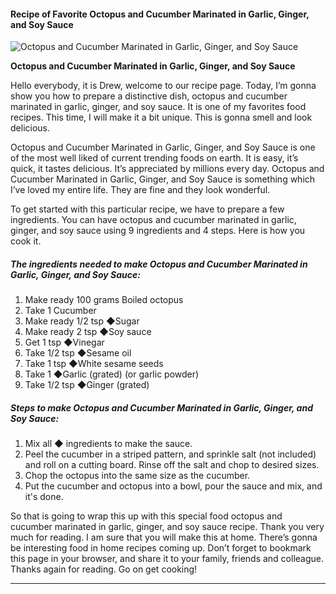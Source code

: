            

#### Recipe of Favorite Octopus and Cucumber Marinated in Garlic, Ginger, and Soy Sauce

![Octopus and Cucumber Marinated in Garlic, Ginger, and Soy Sauce](https://img-global.cpcdn.com/recipes/5850044698722304/751x532cq70/octopus-and-cucumber-marinated-in-garlic-ginger-and-soy-sauce-recipe-main-photo.jpg)

**Octopus and Cucumber Marinated in Garlic, Ginger, and Soy Sauce**

Hello everybody, it is Drew, welcome to our recipe page. Today, I’m gonna show you how to prepare a distinctive dish, octopus and cucumber marinated in garlic, ginger, and soy sauce. It is one of my favorites food recipes. This time, I will make it a bit unique. This is gonna smell and look delicious.

Octopus and Cucumber Marinated in Garlic, Ginger, and Soy Sauce is one of the most well liked of current trending foods on earth. It is easy, it’s quick, it tastes delicious. It’s appreciated by millions every day. Octopus and Cucumber Marinated in Garlic, Ginger, and Soy Sauce is something which I’ve loved my entire life. They are fine and they look wonderful.

To get started with this particular recipe, we have to prepare a few ingredients. You can have octopus and cucumber marinated in garlic, ginger, and soy sauce using 9 ingredients and 4 steps. Here is how you cook it.

##### The ingredients needed to make Octopus and Cucumber Marinated in Garlic, Ginger, and Soy Sauce:

1.  Make ready 100 grams Boiled octopus
2.  Take 1 Cucumber
3.  Make ready 1/2 tsp ◆Sugar
4.  Make ready 2 tsp ◆Soy sauce
5.  Get 1 tsp ◆Vinegar
6.  Take 1/2 tsp ◆Sesame oil
7.  Take 1 tsp ◆White sesame seeds
8.  Take 1 ◆Garlic (grated) (or garlic powder)
9.  Take 1/2 tsp ◆Ginger (grated)

##### Steps to make Octopus and Cucumber Marinated in Garlic, Ginger, and Soy Sauce:

1.  Mix all ◆ ingredients to make the sauce.
2.  Peel the cucumber in a striped pattern, and sprinkle salt (not included) and roll on a cutting board. Rinse off the salt and chop to desired sizes.
3.  Chop the octopus into the same size as the cucumber.
4.  Put the cucumber and octopus into a bowl, pour the sauce and mix, and it's done.

So that is going to wrap this up with this special food octopus and cucumber marinated in garlic, ginger, and soy sauce recipe. Thank you very much for reading. I am sure that you will make this at home. There’s gonna be interesting food in home recipes coming up. Don’t forget to bookmark this page in your browser, and share it to your family, friends and colleague. Thanks again for reading. Go on get cooking!

* * *